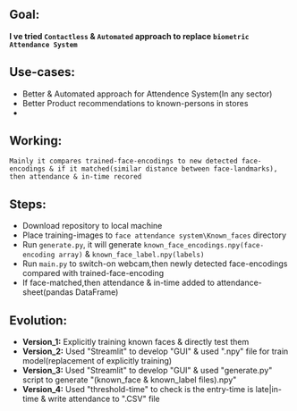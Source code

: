 ## Goal:
  **I ve tried ``Contactless`` & ``Automated`` approach  to replace ``biometric Attendance System``**

## Use-cases:
 * Better & Automated approach for Attendence System(In any sector)
 * Better Product recommendations to known-persons in stores
 *   


## Working:
``Mainly it compares trained-face-encodings to new detected face-encodings & if it matched(similar distance between face-landmarks), then attendance & in-time recored`` 

## Steps:
 * Download repository to local machine 
 * Place training-images to ``face attendance system\Known_faces`` directory
 * Run ``generate.py``, it will generate ``known_face_encodings.npy(face-encoding array)`` & ``known_face_label.npy(labels)``
 * Run ``main.py`` to switch-on webcam,then newly detected face-encodings compared with trained-face-encoding 
 * If face-matched,then attendance & in-time added to attendance-sheet(pandas DataFrame) 


## Evolution:
 * **Version_1:** Explicitly training known faces & directly test them
 * **Version_2:** Used "Streamlit" to develop "GUI" & used ".npy" file for train model(replacement of explicitly training) 
 * **Version_3:** Used "Streamlit" to develop "GUI" & used "generate.py" script to generate "(known_face & known_label files).npy"
 * **Version_4:** Used "threshold-time" to check is the entry-time is late|in-time & write attendance to ".CSV" file   

